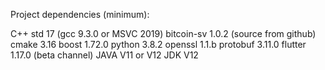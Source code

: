Project dependencies (minimum):

C++         std 17 (gcc 9.3.0 or MSVC 2019)
bitcoin-sv  1.0.2 (source from github)
cmake       3.16
boost       1.72.0
python      3.8.2
openssl     1.1.b
protobuf    3.11.0
flutter     1.17.0 (beta channel)
JAVA	    V11 or V12
JDK	    V12
